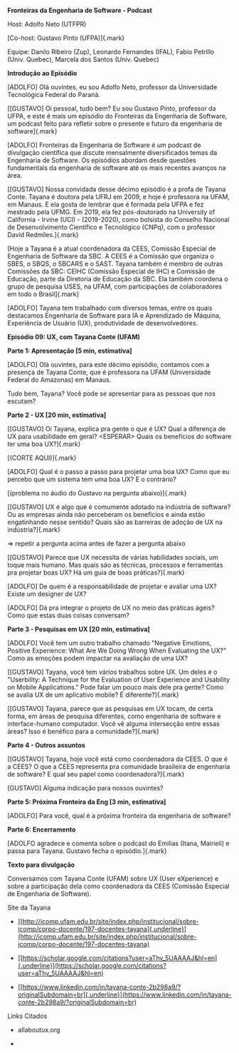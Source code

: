 **Fronteiras da Engenharia de Software - Podcast**

Host: Adolfo Neto (UTFPR)

[Co-host: Gustavo Pinto (UFPA)]{.mark}

Equipe: Danilo Ribeiro (Zup), Leonardo Fernandes (IFAL), Fabio Petrillo
(Univ. Quebec), Marcela dos Santos (Univ. Quebec)

**Introdução ao Episódio**

\[ADOLFO\] Olá ouvintes, eu sou Adolfo Neto, professor da Universidade
Tecnológica Federal do Paraná.

[\[GUSTAVO\] Oi pessoal, tudo bem? Eu sou Gustavo Pinto, professor da
UFPA, e este é mais um episódio do Fronteiras da Engenharia de Software,
um podcast feito para refletir sobre o presente e futuro da engenharia
de software]{.mark}

\[ADOLFO\] Fronteiras da Engenharia de Software é um podcast de
divulgação científica que discute mensalmente diversificados temas da
Engenharia de Software. Os episódios abordam desde questões fundamentais
da engenharia de software até os mais recentes avanços na área.

[\[GUSTAVO\] Nossa convidada desse décimo episódio é a profa de Tayana
Conte. Tayana é doutora pela UFRJ em 2009, e hoje é professora na UFAM,
em Manaus. E ela gosta de lembrar que é formada pela UFPA e fez mestrado
pela UFMG. Em 2019, ela fez pós-doutorado na University of California -
Irvine (UCI) - (2019-2020), como bolsista do Conselho Nacional de
Desenvolvimento Científico e Tecnológico (CNPq), com o professor David
Redmiles.]{.mark}

[Hoje a Tayana é a atual coordenadora da CEES, Comissão Especial de
Engenharia de Software da SBC. A CEES é a Comissão que organiza o SBES,
o SBQS, o SBCARS e o SAST. Tayana também é membro de outras Comissões da
SBC: CEIHC (Comissão Especial de IHC) e Comissão de Educação, parte da
Diretoria de Educação da SBC. Ela também coordena o grupo de pesquisa
USES, na UFAM, com participações de colaboradores em todo o
Brasil]{.mark}

\[ADOLFO\] Tayana tem trabalhado com diversos temas, entre os quais
destacamos Engenharia de Software para IA e Aprendizado de Máquina,
Experiência de Usuário (UX), produtividade de desenvolvedores.

**Episódio 09: UX, com Tayana Conte (UFAM)**

**Parte 1: Apresentação \[5 min, estimativa\]**

\[ADOLFO\] Olá ouvintes, para este décimo episódio, contamos com a
presença de Tayana Conte, que é professora na UFAM (Universidade Federal
do Amazonas) em Manaus.

Tudo bem, Tayana? Você pode se apresentar para as pessoas que nos
escutam?

**Parte 2 - UX \[20 min, estimativa\]**

[\[GUSTAVO\] Oi Tayana, explica pra gente o que é UX? Qual a diferença
de UX para usabilidade em geral? \<ESPERAR\> Quais os benefícios do
software ter uma boa UX?]{.mark}

[(CORTE AQUI)]{.mark}

\[ADOLFO\] Qual é o passo a passo para projetar uma boa UX? Como que eu
percebo que um sistema tem uma boa UX? E o contrário?

[(problema no áudio do Gustavo na pergunta abaixo)]{.mark}

[\[GUSTAVO\] UX é algo que é comumente adotado na indústria de software?
Ou as empresas ainda não perceberam os benefícios e ainda estão
engatinhando nesse sentido? Quais são as barreiras de adoção de UX na
indústria?]{.mark}

=\> repetir a pergunta acima antes de fazer a pergunta abaixo

[\[GUSTAVO\] Parece que UX necessita de várias habilidades sociais, um
toque mais humano. Mas quais são as técnicas, processos e ferramentas
pra projetar boas UX? Há um guia de boas práticas?]{.mark}

\[ADOLFO\] De quem é a responsabilidade de projetar e avaliar uma UX?
Existe um designer de UX?

\[ADOLFO\] Dá pra integrar o projeto de UX no meio das práticas ágeis?
Como que estas duas coisas conversam?

**Parte 3 - Pesquisas em UX \[20 min, estimativa\]**

\[ADOLFO\] Você tem um outro trabalho chamado \"Negative Emotions,
Positive Experience: What Are We Doing Wrong When Evaluating the UX?\"
Como as emoções podem impactar na avaliação de uma UX?

\[[GUSTAVO\] Tayana, você tem vários trabalhos sobre UX. Um deles é o
"Userbility: A Technique for the Evaluation of User Experience and
Usability on Mobile Applications." Pode falar um pouco mais dele pra
gente? Como se avalia UX de um aplicativo mobile? É diferente?]{.mark}

[\[GUSTAVO\] Tayana, parece que as pesquisas em UX tocam, de certa
forma, em áreas de pesquisa diferentes, como engenharia de software e
interface-humano computador. Você vê alguma intersecção entre essas
áreas? Isso é benéfico para a comunidade?]{.mark}

**Parte 4 - Outros assuntos**

[\[GUSTAVO\] Tayana, hoje você está como coordenadora da CEES. O que é a
CEES? O que a CEES representa pra comunidade brasileira de engenharia de
software? E qual seu papel como coordenadora?]{.mark}

\[GUSTAVO\] Alguma indicação para nossos ouvintes?

**Parte 5: Próxima Fronteira da Eng \[3 min, estimativa\]**

\[ADOLFO\] Para você, qual é a próxima fronteira da engenharia de
software?

**Parte 6: Encerramento**

[ADOLFO agradece e comenta sobre o podcast do Emilias (Itana, Mairieli)
e passa para Tayana. Gustavo fecha o episódio.]{.mark}

**Texto para divulgação**

Conversamos com Tayana Conte (UFAM) sobre UX (User eXperience) e sobre a
participação dela como coordenadora da CEES (Comissão Especial de
Engenharia de Software).

Site da Tayana

-   [[http://icomp.ufam.edu.br/site/index.php/institucional/sobre-icomp/corpo-docente/197-docentes-tayana]{.underline}](http://icomp.ufam.edu.br/site/index.php/institucional/sobre-icomp/corpo-docente/197-docentes-tayana)

-   [[https://scholar.google.com/citations?user=aThv_5UAAAAJ&hl=en]{.underline}](https://scholar.google.com/citations?user=aThv_5UAAAAJ&hl=en)

-   [[https://www.linkedin.com/in/tayana-conte-2b298a9/?originalSubdomain=br]{.underline}](https://www.linkedin.com/in/tayana-conte-2b298a9/?originalSubdomain=br)

Links Citados

-   allaboutux.org

-   
